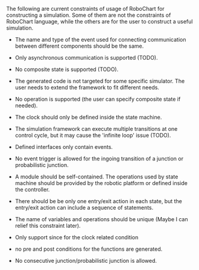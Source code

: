 The following are current constraints of usage of RoboChart for constructing a simulation. Some of them are not the constraints of RoboChart language, while the others are for the user to construct a useful simulation.

* The name and type of the event used for connecting communication between different components should be the same.

* Only asynchronous communication is supported \(TODO\).

* No composite state is supported \(TODO\).

* The generated code is not targeted for some specific simulator. The user needs to extend the framework to fit different needs.

* No operation is supported \(the user can specify composite state if needed\).

* The clock should only be defined inside the state machine.

* The simulation framework can execute multiple transitions at one control cycle, but it may cause the 'infinite loop' issue \(TODO\).

* Defined interfaces only contain events.

* No event trigger is allowed for the ingoing transition of a junction or probabilistic junction.

* A module should be self-contained. The operations used by state machine should be provided by the robotic platform or defined inside the controller.

* There should be be only one entry/exit action in each state, but the entry/exit action can include a sequence of statements.

* The name of variables and operations should be unique \(Maybe I can relief this constraint later\).

* Only support since for the clock related condition

* no pre and post conditions for the functions are generated.

* No consecutive junction/probabilistic junction is allowed.



